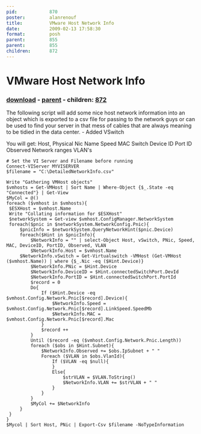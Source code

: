 ```yaml
---
pid:            870
poster:         alanrenouf
title:          VMware Host Network Info
date:           2009-02-13 17:58:30
format:         posh
parent:         855
parent:         855
children:       872
---
```


# VMware Host Network Info

### [download](870.ps1) - [parent](855.md) - children: [872](872.md)

The following script will add some nice host network information into an object which is exported to a csv file for passing to the network guys or can be used to find your server in that mess of cables that are always meaning to be tidied in the data center. - Added VSwitch

You will get:
Host,
Physical Nic Name
Speed
MAC
Switch Device ID
Port ID
Observed Network ranges
VLAN's

```posh
# Set the VI Server and Filename before running
Connect-VIServer MYVISERVER
$filename = "C:\DetailedNetworkInfo.csv"

Write "Gathering VMHost objects"
$vmhosts = Get-VMHost | Sort Name | Where-Object {$_.State -eq "Connected"} | Get-View
$MyCol = @()
foreach ($vmhost in $vmhosts){
 $ESXHost = $vmhost.Name
 Write "Collating information for $ESXHost"
 $networkSystem = Get-view $vmhost.ConfigManager.NetworkSystem
 foreach($pnic in $networkSystem.NetworkConfig.Pnic){
     $pnicInfo = $networkSystem.QueryNetworkHint($pnic.Device)
     foreach($Hint in $pnicInfo){
         $NetworkInfo = "" | select-Object Host, vSwitch, PNic, Speed, MAC, DeviceID, PortID, Observed, VLAN
         $NetworkInfo.Host = $vmhost.Name
	 $NetworkInfo.vSwitch = Get-Virtualswitch -VMHost (Get-VMHost ($vmhost.Name)) | where {$_.Nic -eq ($Hint.Device)}
         $NetworkInfo.PNic = $Hint.Device
         $NetworkInfo.DeviceID = $Hint.connectedSwitchPort.DevId
         $NetworkInfo.PortID = $Hint.connectedSwitchPort.PortId
         $record = 0
         Do{
             If ($Hint.Device -eq $vmhost.Config.Network.Pnic[$record].Device){
                 $NetworkInfo.Speed = $vmhost.Config.Network.Pnic[$record].LinkSpeed.SpeedMb
                 $NetworkInfo.MAC = $vmhost.Config.Network.Pnic[$record].Mac
             }
             $record ++
         }
         Until ($record -eq ($vmhost.Config.Network.Pnic.Length))
         foreach ($obs in $Hint.Subnet){
             $NetworkInfo.Observed += $obs.IpSubnet + " "
             Foreach ($VLAN in $obs.VlanId){
                 If ($VLAN -eq $null){
                 }
                 Else{
                     $strVLAN = $VLAN.ToString()
                     $NetworkInfo.VLAN += $strVLAN + " "
                 }
             }
         }
         $MyCol += $NetworkInfo
     }
 }
}
$Mycol | Sort Host, PNic | Export-Csv $filename -NoTypeInformation
```
